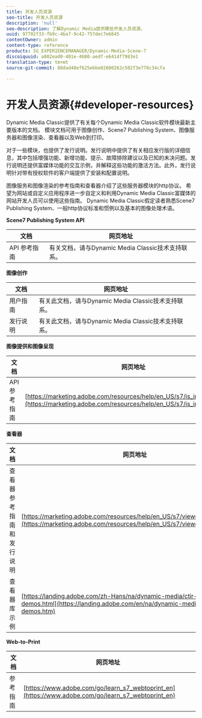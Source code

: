 ```yaml
---
title: 开发人员资源
seo-title: 开发人员资源
description: 'null'
seo-description: 了解Dynamic Media提供哪些开发人员资源。
uuid: 97702f33-fb9c-4ba7-9c42-757dec7e6645
contentOwner: admin
content-type: reference
products: SG_EXPERIENCEMANAGER/Dynamic-Media-Scene-7
discoiquuid: a802ead0-401e-4600-aedf-e6414f7983e1
translation-type: tm+mt
source-git-commit: 88dad40ef625ebbe02600262c502f3e778c34cfa

---
```



# 开发人员资源{#developer-resources}

Dynamic Media Classic提供了有关每个Dynamic Media Classic软件模块最新主要版本的文档。 模块文档可用于图像创作、Scene7 Publishing System、图像服务器和图像渲染、查看器以及Web到打印。

对于一些模块，也提供了发行说明。发行说明中提供了有关相应发行版的详细信息，其中包括增强功能、新增功能、提示、故障排除建议以及已知的未决问题。发行说明还提供富媒体功能的交互示例，并解释这些功能的激活方法。此外，发行说明针对带有授权软件的客户端提供了安装和配置说明。

图像服务和图像渲染的参考指南和查看器介绍了这些服务器模块的http协议。 希望为网站或自定义应用程序进一步自定义和利用Dynamic Media Classic富媒体的网站开发人员可以使用这些指南。 Dynamic Media Classic假定读者熟悉Scene7 Publishing System、一般http协议标准和惯例以及基本的图像处理术语。


**Scene7 Publishing System API**

| 文档 | 网页地址 |
|--- |--- |
| API 参考指南 | 有关文档，请与Dynamic Media Classic技术支持联系。 |

**图像创作**

| 文档 | 网页地址 |
|--- |--- |
| 用户指南 | 有关此文档，请与Dynamic Media Classic技术支持联系。 |
| 发行说明 | 有关此文档，请与Dynamic Media Classic技术支持联系。 |

**图像提供和图像呈现**

| 文档 | 网页地址 |
|--- |--- |
| API 参考指南 | [https://marketing.adobe.com/resources/help/en_US/s7/is_ir_api/index.html](https://marketing.adobe.com/resources/help/en_US/s7/is_ir_api/index.html) |

**查看器**

| 文档 | 网页地址 |
|--- |--- |
| 查看器参考指南和发行说明 | [https://marketing.adobe.com/resources/help/en_US/s7/viewers_ref/index.html](https://marketing.adobe.com/resources/help/en_US/s7/viewers_ref/index.html) |
| 查看器库示例 | [https://landing.adobe.com/zh-Hans/na/dynamic-media/ctir-2755/live-demos.html](https://landing.adobe.com/en/na/dynamic-media/ctir-2755/live-demos.htm) |


**Web-to-Print**

| 文档 | 网页地址 |
|--- |--- |
| 参考指南 | [https://www.adobe.com/go/learn_s7_webtoprint_en](https://www.adobe.com/go/learn_s7_webtoprint_en) |
